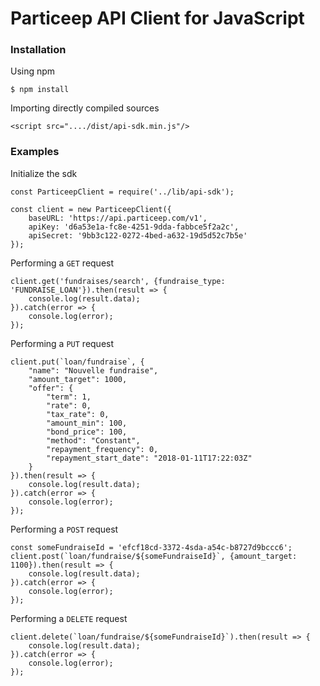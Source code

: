 # Particeep API Client for JavaScript

### Installation

Using npm

```$ npm install ```

Importing directly compiled sources

```<script src="..../dist/api-sdk.min.js"/>```


### Examples

Initialize the sdk
```
const ParticeepClient = require('../lib/api-sdk');

const client = new ParticeepClient({
    baseURL: 'https://api.particeep.com/v1',
    apiKey: 'd6a53e1a-fc8e-4251-9dda-fabbce5f2a2c',
    apiSecret: '9bb3c122-0272-4bed-a632-19d5d52c7b5e'
});
```

Performing a `GET` request
```
client.get('fundraises/search', {fundraise_type: 'FUNDRAISE_LOAN'}).then(result => {
    console.log(result.data);
}).catch(error => {
    console.log(error);
});
```


Performing a `PUT` request
```
client.put(`loan/fundraise`, {
    "name": "Nouvelle fundraise",
    "amount_target": 1000,
    "offer": {
        "term": 1,
        "rate": 0,
        "tax_rate": 0,
        "amount_min": 100,
        "bond_price": 100,
        "method": "Constant",
        "repayment_frequency": 0,
        "repayment_start_date": "2018-01-11T17:22:03Z"
    }
}).then(result => {
    console.log(result.data);
}).catch(error => {
    console.log(error);
});
```

Performing a `POST` request
```
const someFundraiseId = 'efcf18cd-3372-4sda-a54c-b8727d9bccc6';
client.post(`loan/fundraise/${someFundraiseId}`, {amount_target: 1100}).then(result => {
    console.log(result.data);
}).catch(error => {
    console.log(error);
});
```
        
Performing a `DELETE` request
```
client.delete(`loan/fundraise/${someFundraiseId}`).then(result => {
    console.log(result.data);
}).catch(error => {
    console.log(error);
});
```
